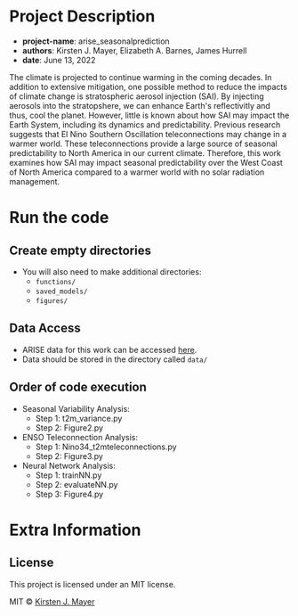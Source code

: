 # Project Description
* __project-name__: arise_seasonalprediction
* __authors__: Kirsten J. Mayer, Elizabeth A. Barnes, James Hurrell
* __date__: June 13, 2022

The climate is projected to continue warming in the coming decades. In addition to extensive mitigation, one possible method to reduce the impacts of climate change is stratospheric aerosol injection (SAI). By injecting aerosols into the stratopshere, we can enhance Earth's reflectivitly and thus, cool the planet. However, little is known about how SAI may impact the Earth System, including its dynamics and predictability. Previous research suggests that El Nino Southern Oscillation teleconnections may change in a warmer world. These teleconnections provide a large source of seasonal predictability to North America in our current climate. Therefore, this work examines how SAI may impact seasonal predictability over the West Coast of North America compared to a warmer world with no solar radiation management.

# Run the code

## Create empty directories
* You will also need to make additional directories:
    * ```functions/```
    * ```saved_models/```
    * ```figures/```    

## Data Access
* ARISE data for this work can be accessed [here](https://eabarnes-data.atmos.colostate.edu/projects/actm-sai-csu/arise_seasonalprediction/).
* Data should be stored in the directory called ```data/```

## Order of code execution
* Seasonal Variability Analysis:
   * Step 1: t2m_variance.py
   * Step 2: Figure2.py
* ENSO Teleconnection Analysis:
   * Step 1: Nino34_t2mteleconnections.py
   * Step 2: Figure3.py
* Neural Network Analysis:
   * Step 1: trainNN.py
   * Step 2: evaluateNN.py
   * Step 3: Figure4.py

# Extra Information

## License
This project is licensed under an MIT license.

MIT © [Kirsten J. Mayer](https://github.com/kjmayer)
